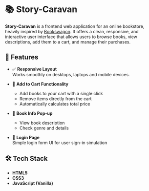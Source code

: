 # 📚 Story-Caravan

**Story-Caravan** is a frontend web application for an online bookstore, heavily inspired by [Bookswagon](https://bookswagon.com). It offers a clean, responsive, and interactive user interface that allows users to browse books, view descriptions, add them to a cart, and manage their purchases.

## 🚀 Features

- ✅ **Responsive Layout**  
  Works smoothly on desktops, laptops and mobile devices.

- 🛒 **Add to Cart Functionality**  
  - Add books to your cart with a single click  
  - Remove items directly from the cart  
  - Automatically calculates total price

- 📖 **Book Info Pop-up**  
  - View book description  
  - Check genre and details

- 🔐 **Login Page**  
  Simple login form UI for user sign-in simulation

## 🛠 Tech Stack

- **HTML5**  
- **CSS3**  
- **JavaScript (Vanilla)**
